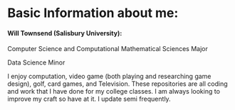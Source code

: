 # Basic Information about me:
#### Will Townsend (Salisbury University):
Computer Science and Computational Mathematical Sciences Major

Data Science Minor

I enjoy computation, video game (both playing and researching game design), golf, card games, and Television.
These repositories are all coding and work that I have done for my college classes.
I am always looking to improve my craft so have at it. I update semi frequently.
